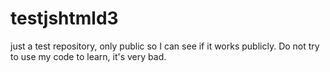 # testjshtmld3
just a test repository, only public so I can see if it works publicly. Do not try to use my code to learn, it's very bad.
